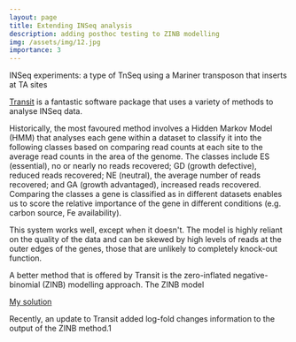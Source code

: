 ```yaml
---
layout: page
title: Extending INSeq analysis
description: adding posthoc testing to ZINB modelling
img: /assets/img/12.jpg
importance: 3
---
```


INSeq experiments: a type of TnSeq using a Mariner transposon that inserts at TA sites

[Transit](https://github.com/mad-lab/transit) is a fantastic software package that uses a variety of methods to analyse INSeq data.

Historically, the most favoured method involves a Hidden Markov Model (HMM) that analyses each gene within a dataset to classify it into the following classes based on comparing read counts at each site to the average read counts in the area of the genome.
The classes include ES (essential), no or nearly no reads recovered; GD (growth defective), reduced reads recovered; NE (neutral), the average number of reads recovered; and GA (growth advantaged), increased reads recovered.
Comparing the classes a gene is classified as in different datasets enables us to score the relative importance of the gene in different conditions (e.g. carbon source, Fe availability).

This system works well, except when it doesn't.
The model is highly reliant on the quality of the data and can be skewed by high levels of reads at the outer edges of the genes, those that are unlikely to completely knock-out function.

A better method that is offered by Transit is the zero-inflated negative-binomial (ZINB) modelling approach.
The ZINB model 

[My solution](https://github.com/AroneyS/transit)


Recently, an update to Transit added log-fold changes information to the output of the ZINB method.1
